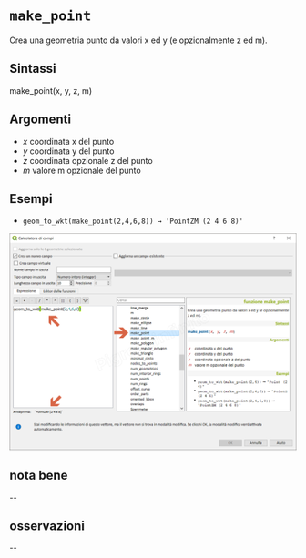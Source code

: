 # `make_point`

Crea una geometria punto da valori x ed y (e opzionalmente z ed m).

## Sintassi

make_point(x, y, z, m)

## Argomenti

* _x_ coordinata x del punto
* _y_ coordinata y del punto
* _z_ coordinata opzionale z del punto
* _m_ valore m opzionale del punto

## Esempi

* `geom_to_wkt(make_point(2,4,6,8)) → 'PointZM (2 4 6 8)'`

![](/img/geometria/make_point/make_point1.png)

## nota bene

--

## osservazioni

--